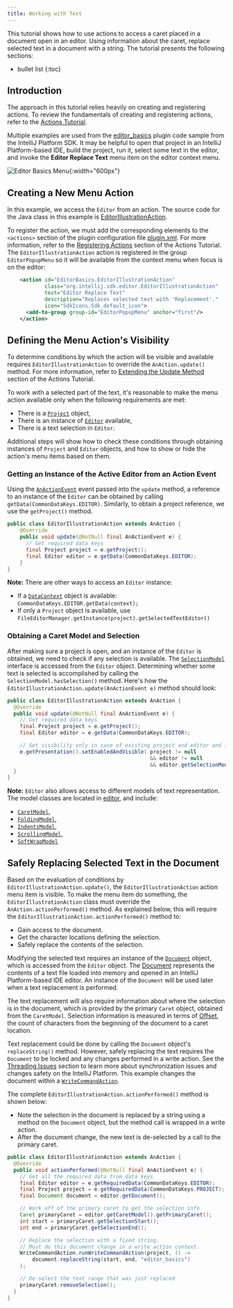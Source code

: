 ```yaml
---
title: Working with Text
---
```

<!-- Copyright 2000-2020 JetBrains s.r.o. and other contributors. Use of this source code is governed by the Apache 2.0 license that can be found in the LICENSE file. -->

This tutorial shows how to use actions to access a caret placed in a document open in an editor.
Using information about the caret, replace selected text in a document with a string.
The tutorial presents the following sections:
* bullet list
{:toc}

## Introduction
The approach in this tutorial relies heavily on creating and registering actions.
To review the fundamentals of creating and registering actions, refer to the [Actions Tutorial](/tutorials/action_system.md).

Multiple examples are used from the [editor_basics](https://github.com/JetBrains/intellij-sdk-code-samples/tree/master/editor_basics) plugin code sample from the IntelliJ Platform SDK.
It may be helpful to open that project in an IntelliJ Platform-based IDE, build the project, run it, select some text in the editor, and invoke the **Editor Replace Text** menu item on the editor context menu.

![Editor Basics Menu](img/basics.png){:width="600px"}

## Creating a New Menu Action
In this example, we access the `Editor` from an action.
The source code for the Java class in this example is [EditorIllustrationAction](https://github.com/JetBrains/intellij-sdk-code-samples/blob/master/editor_basics/src/main/java/org/intellij/sdk/editor/EditorIllustrationAction.java).

To register the action, we must add the corresponding elements to the `<actions>` section of the plugin configuration file [plugin.xml](https://github.com/JetBrains/intellij-sdk-code-samples/blob/master/editor_basics/src/main/resources/META-INF/plugin.xml).
For more information, refer to the [Registering Actions](/tutorials/action_system/working_with_custom_actions.md#registering-a-custom-action) section of the Actions Tutorial.
The `EditorIllustrationAction` action is registered in the group `EditorPopupMenu` so it will be available from the context menu when focus is on the editor:

```xml
    <action id="EditorBasics.EditorIllustrationAction"
            class="org.intellij.sdk.editor.EditorIllustrationAction"
            text="Editor Replace Text"
            description="Replaces selected text with 'Replacement'."
            icon="SdkIcons.Sdk_default_icon">
      <add-to-group group-id="EditorPopupMenu" anchor="first"/>
    </action>
```

## Defining the Menu Action's Visibility
To determine conditions by which the action will be visible and available requires `EditorIllustrationAction` to override the `AnAction.update()` method.
For more information, refer to [Extending the Update Method](/tutorials/action_system/working_with_custom_actions.md#extending-the-update-method) section of the Actions Tutorial.

To work with a selected part of the text, it's reasonable to make the menu action available only when the following requirements are met:
* There is a [`Project`](upsource:///platform/core-api/src/com/intellij/openapi/project/Project.java) object,
* There is an instance of [`Editor`](upsource:///platform/editor-ui-api/src/com/intellij/openapi/editor/Editor.java) available,
* There is a text selection in `Editor`.

Additional steps will show how to check these conditions through obtaining instances of `Project` and `Editor` objects, and how to show or hide the action's menu items based on them.

### Getting an Instance of the Active Editor from an Action Event
Using the [`AnActionEvent`](upsource:///platform/editor-ui-api/src/com/intellij/openapi/actionSystem/AnActionEvent.java) event passed into the `update` method, a reference to an instance of the `Editor` can be obtained by calling `getData(CommonDataKeys.EDITOR)`.
Similarly, to obtain a project reference, we use the `getProject()` method.

```java
public class EditorIllustrationAction extends AnAction {
    @Override
    public void update(@NotNull final AnActionEvent e) {
      // Get required data keys
      final Project project = e.getProject();
      final Editor editor = e.getData(CommonDataKeys.EDITOR);
    }
}
```

**Note:**
There are other ways to access an `Editor` instance:
* If a [`DataContext`](upsource:///platform/editor-ui-api/src/com/intellij/openapi/actionSystem/DataContext.java) object is available: `CommonDataKeys.EDITOR.getData(context);`
* If only a `Project` object is available, use `FileEditorManager.getInstance(project).getSelectedTextEditor()`

### Obtaining a Caret Model and Selection
After making sure a project is open, and an instance of the `Editor` is obtained, we need to check if any selection is available.
The [`SelectionModel`](upsource:///platform/editor-ui-api/src/com/intellij/openapi/editor/SelectionModel.java) interface is accessed from the `Editor` object.
Determining whether some text is selected is accomplished by calling the `SelectionModel.hasSelection()` method.
Here's how the `EditorIllustrationAction.update(AnActionEvent e)` method should look:

```java
public class EditorIllustrationAction extends AnAction {
  @Override
  public void update(@NotNull final AnActionEvent e) {
    // Get required data keys
    final Project project = e.getProject();
    final Editor editor = e.getData(CommonDataKeys.EDITOR);

    // Set visibility only in case of existing project and editor and if a selection exists
    e.getPresentation().setEnabledAndVisible( project != null
                                              && editor != null
                                              && editor.getSelectionModel().hasSelection() );
  }
}
```

**Note:**
`Editor` also allows access to different models of text representation.
The model classes are located in [editor](upsource:///platform/editor-ui-api/src/com/intellij/openapi/editor), and include:
* [`CaretModel`](upsource:///platform/editor-ui-api/src/com/intellij/openapi/editor/CaretModel.java),
* [`FoldingModel`](upsource:///platform/editor-ui-api/src/com/intellij/openapi/editor/FoldingModel.java),
* [`IndentsModel`](upsource:///platform/editor-ui-api/src/com/intellij/openapi/editor/IndentsModel.java),
* [`ScrollingModel`](upsource:///platform/editor-ui-api/src/com/intellij/openapi/editor/ScrollingModel.java),
* [`SoftWrapModel`](upsource:///platform/editor-ui-api/src/com/intellij/openapi/editor/SoftWrapModel.java)


## Safely Replacing Selected Text in the Document
Based on the evaluation of conditions by `EditorIllustrationAction.update()`, the `EditorIllustrationAction` action menu item is visible.
To make the menu item do something, the `EditorIllustrationAction` class must override the `AnAction.actionPerformed()` method.
As explained below, this will require the `EditorIllustrationAction.actionPerformed()` method to:
* Gain access to the document.
* Get the character locations defining the selection.
* Safely replace the contents of the selection.

Modifying the selected text requires an instance of the [`Document`](upsource:///platform/core-api/src/com/intellij/openapi/editor/Document.java) object, which is accessed from the `Editor` object.
The [Document](/basics/architectural_overview/documents.md) represents the contents of a text file loaded into memory and opened in an IntelliJ Platform-based IDE editor.
An instance of the `Document` will be used later when a text replacement is performed.

The text replacement will also require information about where the selection is in the document, which is provided by the primary `Caret` object, obtained from the `CaretModel`.
Selection information is measured in terms of [Offset](coordinates_system.md#caret-offset), the count of characters from the beginning of the document to a caret location.

Text replacement could be done by calling the `Document` object's `replaceString()` method.
However, safely replacing the text requires the `Document` to be locked and any changes performed in a write action.
See the [Threading Issues](/basics/architectural_overview/general_threading_rules.md) section to learn more about synchronization issues and changes safety on the IntelliJ Platform.
This example changes the document within a [`WriteCommandAction`](upsource:///platform/core-api/src/com/intellij/openapi/command/WriteCommandAction.java).

The complete `EditorIllustrationAction.actionPerformed()` method is shown below:
* Note the selection in the document is replaced by a string using a method on the `Document` object, but the method call is wrapped in a write action.
* After the document change, the new text is de-selected by a call to the primary caret.

```java
public class EditorIllustrationAction extends AnAction {
  @Override
  public void actionPerformed(@NotNull final AnActionEvent e) {
    // Get all the required data from data keys
    final Editor editor = e.getRequiredData(CommonDataKeys.EDITOR);
    final Project project = e.getRequiredData(CommonDataKeys.PROJECT);
    final Document document = editor.getDocument();

    // Work off of the primary caret to get the selection info
    Caret primaryCaret = editor.getCaretModel().getPrimaryCaret();
    int start = primaryCaret.getSelectionStart();
    int end = primaryCaret.getSelectionEnd();

    // Replace the selection with a fixed string.
    // Must do this document change in a write action context.
    WriteCommandAction.runWriteCommandAction(project, () ->
        document.replaceString(start, end, "editor_basics")
    );

    // De-select the text range that was just replaced
    primaryCaret.removeSelection();
  }
}
```
